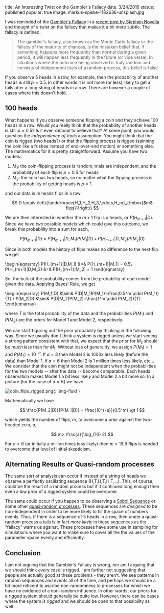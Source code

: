 title: An Interesting Twist on the Gambler's Fallacy
date: 3/24/2019
status: published
popular: true
image: markus-spiske-1182636-unsplash.jpg


I was reminded of the [Gambler's Fallacy](https://en.wikipedia.org/wiki/Gambler%27s_fallacy) in a [recent post by Stephen Novella](https://theness.com/neurologicablog/index.php/the-gamblers-fallacy/) and thought of a twist on the fallacy that makes it a bit more subtle.  The fallacy is defined,

> The gambler's fallacy, also known as the Monte Carlo fallacy or the fallacy of the maturity of chances, is the mistaken belief that, if something happens more frequently than normal during a given period, it will happen less frequently in the future (or vice versa). In situations where the outcome being observed is truly random and consists of independent trials of a random process, this belief is false.

If you observe 5 heads in a row, for example, then the probability of another heads is still $p=0.5$. In other words it is not more (or less) likely to get a tails after a long string of heads in a row. There are however a couple of cases where this doesn't hold.  

## 100 heads

What happens if you observe someone flipping a coin and they achieve 100 heads in a row.  Would you really think that  the probability of another heads is still $p=0.5$?  Is it even _rational_ to believe that?  At some point, you would question the _independence of trials_ assumption.  You might think that the coin is rigged (two heads?) or that the flipping process is rigged (spinning the coin like a frisbee instead of end-over-end motion) or something else.  The mathematics for it is pretty straightforward.  Assume you have two models:

1. $M_1$: the coin-flipping process is random, trials are independent, and the probability of each flip is $p=0.5$ for heads
2. $M_2$: the coin has two heads, so no matter what the flipping process is the probability of getting heads is $p=1$.

and our data is $m$ heads flips in a row

$$
D \equiv \left\{\underbrace{H_1,H_2,H_3,\cdots,H_m}_{\mbox{$m$ flips}}\right\}
$$

We are then interested in whether the $m+1$ flip is a heads, or $P(H_{m+1}|D)$.  Since we have two possible models which could give this outcome, we break this probability into a sum for each,

$$
P(H_{m+1}|D) = P(H_{m+1}|D,M_1)P(M_1|D) + P(H_{m+1}|D,M_2)P(M_2|D)
$$

Since in both models the history of flips makes no difference to the next flip we get

\begin{eqnarray}
P(H_{m+1}|D,M_1) &=& P(H_{m+1}|M_1) = 0.5\\
P(H_{m+1}|D,M_2) &=& P(H_{m+1}|M_2) = 1
\end{eqnarray}

So, the bulk of the probability comes from the probability of each model given the data.  Applying Bayes' Rule, we get 

\begin{eqnarray}
P(M_1|D) &\sim& P(D|M_1)P(M_1)=\frac{0.5^m \cdot P(M_1)}{T} \\
P(M_2|D) &\sim& P(D|M_2)P(M_2)=\frac{1^m \cdot P(M_2)}{T}
\end{eqnarray}

where $T$ is the total probability of the data and the probabilities $P(M_1)$ and $P(M_2)$ are the priors for Model 1 and Model 2, respectively.  

We can start figuring out the prior probability by thinking in the following way.  Since we usually don't think a system is rigged unless we start seeing a strong pattern consistent with that, we expect that the prior for $M_2$ should be _much less_ than for $M_1$.  Without loss of generality, we assign $P(M_1) = 1$ and $P(M_2) = 10^{-a}$.  If $a=3$ then Model 2 is 1000x less likely (before the data) than Model 1,  if $a=6$ then Model 2 is 1 million times less likely, etc...  We  consider that the coin might not be independent when the probabilities for the two models -- after the data -- become comparable.  Each heads observation makes Model 1 a bit less likely and Model 2 a bit more so.  In a picture (for the case of $a=6$) we have

![coin_flips_rigged.png]({static}/images/coin_flips_rigged.png){: .img-fluid }

Mathematically we have

$$
\frac{P(M_2|D)}{P(M_1|D)} = \frac{10^{-a}}{0.5^m} \gt 1
$$

which yields the number of flips, $m$, to overcome a prior against the two-headed coin, $a$,

$$
m> \frac{a}{\log_{10} 2}
$$

For $a=6$ (or initially a million times less likely) then $m>19.9$ flips is needed to overcome that level of initial skepticism. 


## Alternating Results or Quasi-random processes

The same sort of analysis can occur if instead of a string of heads we observe a perfectly oscillating sequence (H,T,H,T,H,T,...).  This, of course, could be the result of a random process but if it continued long enough then even a low prior of a rigged system could be overcome.  

The same could occur if you happen to be observing a [Sobol Sequence](https://en.wikipedia.org/wiki/Sobol_sequence) or some other [quasi-random processes](https://en.wikipedia.org/wiki/Low-discrepancy_sequence). These sequences are _designed_ to be non-independent in order to be more likely to fill the space of numbers evenly.  Thus, if there is a sequence of 5 heads in a row, then under a quasi-random process a tails is in fact *more likely* in these sequences as the "fallacy" warns us against.  These processes have some use in sampling for simulations where you want to make sure to cover all the the values of the parameter space evenly and efficiently.

## Conclusion

I am not arguing that the Gambler's Fallacy is wrong, nor am I arguing that we should think every case is rigged.  I am further not suggesting that people are actually good at these problems - they aren't.  We see patterns in random sequences and events all of the time, and perhaps we should be a bit more reticent to ascribe non-randomness to processes for which we have no evidence of a non-random influence.  In other words, our priors for a rigged system should generally be quite low.  However, there can be cases where the system _is rigged_ and we should be open to that possibility as well.


